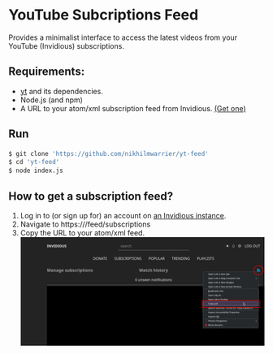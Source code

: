 # YouTube Subcriptions Feed

Provides a minimalist interface to access the latest videos from your YouTube (Invidious) subscriptions.

## Requirements:

- [yt](nikhilmwarrier.github.io/yt) and its dependencies.
- Node.js (and npm)
- A URL to your atom/xml subscription feed from Invidious. [(Get one)](#how-to-get-a-subscription-feed)

## Run

```bash
$ git clone 'https://github.com/nikhilmwarrier/yt-feed'
$ cd 'yt-feed'
$ node index.js
```

## How to get a subscription feed?

1. Log in to (or sign up for) an account on [an Invidious instance](https://invidio.us/).
2. Navigate to https://<your-instance-url>/feed/subscriptions
3. Copy the URL to your atom/xml feed.
   ![Image showing the location of the subscription feed icon.](./invidious_instructions.png)
